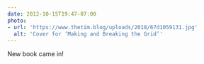 ```yaml
---
date: 2012-10-15T19:47-07:00
photo:
- url: 'https://www.thetim.blog/uploads/2018/67d1059131.jpg'
  alt: 'Cover for ‘Making and Breaking the Grid’'
---
```

New book came in!
